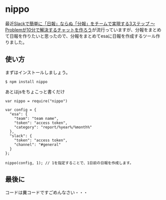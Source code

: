 nippo
===


最近[Slackで簡単に「日報」ならぬ「分報」をチームで実現する3ステップ 〜 Problemが10分で解決するチャットを作ろう](http://c16e.com/1511101558/)が流行っていますが、分報をまとめて日報を作りたいと思ったので、分報をまとめてesaに日報を作成するツール作りました。  


## 使い方

まずはインストールしましょう。

```
$ npm install nippo
```

あとはjsをちょこっと書くだけ


```
var nippo = require("nippo")

var config = {
  "esa": {
    "team": "team name",
    "token": "access token",
    "category": "report/%year%/%month%"
  },
  "slack": {
    "token": "access token",
    "channel": "#general"
  }
};

nippo(config, 1); // 1を指定することで、1日前の日報を作成します。

```

## 最後に

コードは糞コードですごめんなさい・・・

